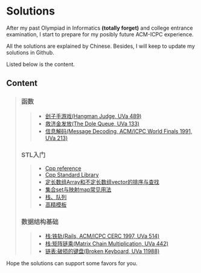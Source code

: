 # Solutions
After my past Olympiad in Informatics **(totally forget)** and college entrance examination, I start to prepare for my posibly future ACM-ICPC experience. 

All the solutions are explained by Chinese. Besides, I will keep to update my solutions in Github. 

Listed below is the content.

## Content
> ### 函数
> > * [刽子手游戏(Hangman Judge, UVa 489)](tests/刽子手游戏.md)
> > * [救济金发放(The Dole Queue, UVa 133)](tests/救济金发放.md)
> > * [信息解码(Message Decoding, ACM/ICPC World Finals 1991, UVa 213)](tests/信息解码.md)
> ### STL入门
> > * [Cpp reference](https://en.cppreference.com/w/cpp)
> > * [Cpp Standard Library](https://en.cppreference.com/w/cpp/header)
> > * [定长数组Array和不定长数组vector的排序与查找](tests/定长数组Array和不定长数组vector的排序与查找.md)
> > * [集合set与映射map常见用法](tests/集合set与映射map常见用法.md)
> > * [栈、队列](tests/栈、队列.md)
> > * [高精模板](tests/高精模板.md)
> ### 数据结构基础
> > * [栈:铁轨(Rails, ACM/ICPC CERC 1997, UVa 514)](tests/铁轨.md)
> > * [栈:矩阵链乘(Matrix Chain Multiplication, UVa 442)](tests/矩阵链乘.md)
> > * [链表:破损的键盘(Broken Keyboard, UVa 11988)](tests/破损的键盘.md)
























Hope the solutions can support some favors for you.
